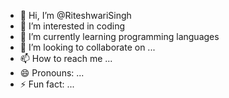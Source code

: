 - 👋 Hi, I’m @RiteshwariSingh
- 👀 I’m interested in coding
- 🌱 I’m currently learning programming languages
- 💞️ I’m looking to collaborate on ...
- 📫 How to reach me ...
- 😄 Pronouns: ...
- ⚡ Fun fact: ...

<!---
RiteshwariSingh/RiteshwariSingh is a ✨ special ✨ repository because its `README.md` (this file) appears on your GitHub profile.
You can click the Preview link to take a look at your changes.
--->
